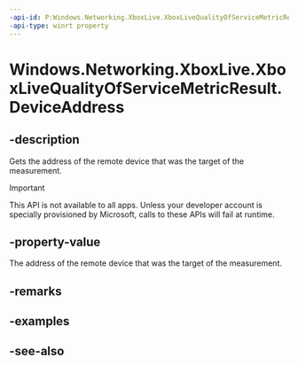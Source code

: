 ```yaml
---
-api-id: P:Windows.Networking.XboxLive.XboxLiveQualityOfServiceMetricResult.DeviceAddress
-api-type: winrt property
---
```


<!-- Property syntax
public Windows.Networking.XboxLive.XboxLiveDeviceAddress DeviceAddress { get; }
-->

# Windows.Networking.XboxLive.XboxLiveQualityOfServiceMetricResult.DeviceAddress

## -description

Gets the address of the remote device that was the target of the measurement.

> [!IMPORTANT]
> This API is not available to all apps. Unless your developer account is specially provisioned by Microsoft, calls to these APIs will fail at runtime.

## -property-value

The address of the remote device that was the target of the measurement.

## -remarks

## -examples

## -see-also

